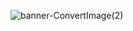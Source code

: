 
![banner-ConvertImage(2)](https://user-images.githubusercontent.com/92108223/136420136-d6a5f7b4-5d19-4a45-a7aa-5c43ff3a0ee7.jpg)

